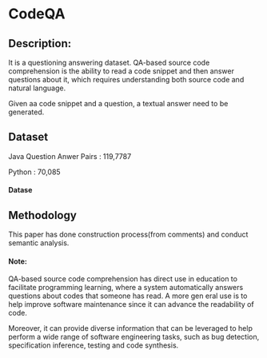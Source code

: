 # CodeQA

## Description:
It is a questioning answering dataset.  QA-based source code comprehension is the ability to read a code snippet and then answer questions about it, which requires understanding both source code and natural language. 

Given aa code snippet and a question, a textual answer need to be generated.

## Dataset
Java Question Anwer Pairs : 119,7787

Python : 70,085

#### Datase
## Methodology
This paper has done construction process(from comments) and conduct semantic analysis.

#### Note: 
QA-based source code comprehension has direct use in education to facilitate programming learning, where a system automatically answers questions about codes that someone has read.  A more gen
eral use is to help improve software maintenance since it can advance the readability of code.

Moreover, it can provide diverse information that can be leveraged to help perform a wide range of software engineering tasks, such as bug detection, specification inference, testing and code synthesis.